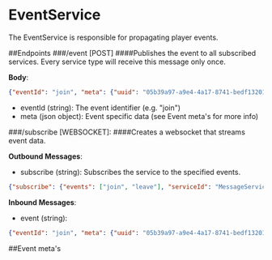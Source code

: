 # EventService
The EventService is responsible for propagating player events.

##Endpoints
###/event [POST]
####Publishes the event to all subscribed services.
Every service type will receive this message only once.

**Body**:
```json
{"eventId": "join", "meta": {"uuid": "05b39a97-a9e4-4a17-8741-bedf13201f2f", "bungeeId": "24"}}
```
- eventId (string): The event identifier (e.g. "join")
- meta (json object): Event specific data (see Event meta's for more info)

###/subscribe [WEBSOCKET]:
####Creates a websocket that streams event data.

**Outbound Messages**:
- subscribe (string): Subscribes the service to the specified events.
```json
{"subscribe": {"events": ["join", "leave"], "serviceId": "MessageService", "instanceId": "05b39a97-a9e4-4a17-8741-bedf13201f2f"}}
```

**Inbound Messages**:
- event (string): 
```json
{"eventId": "join", "meta": {"uuid": "05b39a97-a9e4-4a17-8741-bedf13201f2f", "bungeeId": "24"}}
```


##Event meta's